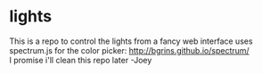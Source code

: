 # lights
This is a repo to control the lights from a fancy web interface
uses spectrum.js for the color picker: http://bgrins.github.io/spectrum/
<br>I promise i'll clean this repo later -Joey
